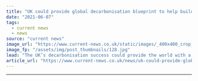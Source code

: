 ```yaml
---
title: "UK could provide global decarbonisation blueprint to help build a 'credible path' to net zero"
date: "2021-06-07"
tags: 
  - current news
  - news
source: "current news"
image_url: "https://www.current-news.co.uk/static/images/_400x400_crop_center-center/GettyImages-598156726.jpg"
image_fp: "/assets/img/post_thumbnails/128.jpg"
lead: "The UK’s decarbonisation success could provide the world with a replicable blueprint, a new report from SSE and KPMG has argued, although there is still more work to do at home."
article_url: "https://www.current-news.co.uk/news/uk-could-provide-global-decarbonisation-blueprint-to-help-build-a-credible-path-to-net-zero?utm_source=rss-feeds&utm_medium=rss&utm_campaign=rss"
---
```


---
